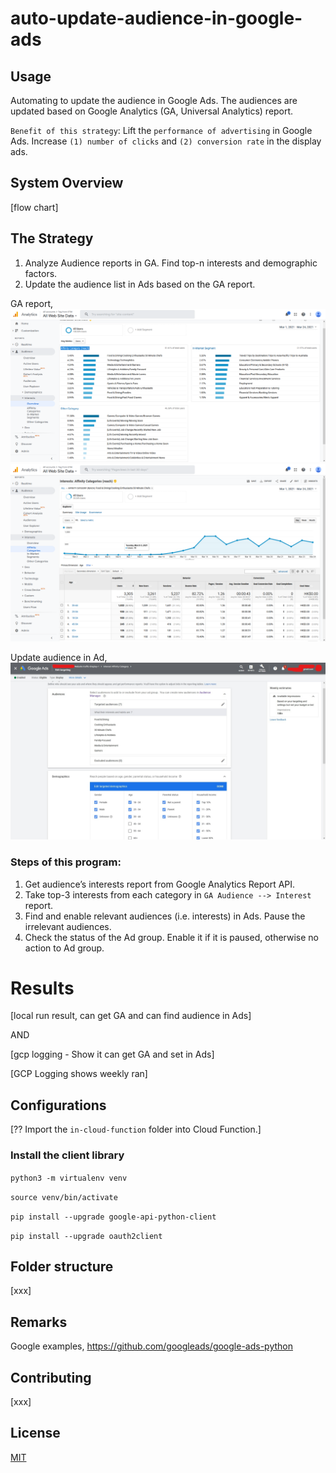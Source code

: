 # auto-update-audience-in-google-ads

## Usage

Automating to update the audience in Google Ads. The audiences are updated based on Google Analytics (GA, Universal Analytics) report. 

`Benefit of this strategy`: Lift the `performance of advertising` in Google Ads. Increase `(1) number of clicks` and `(2) conversion rate` in the display ads.


## System Overview
[flow chart]


## The Strategy

1. Analyze Audience reports in GA. Find top-n interests and demographic factors.
2. Update the audience list in Ads based on the GA report.

GA report,
<img src="img\ga-report-1.png" style="zoom:50%;" />
<img src="img\ga-report-2.png" style="zoom:50%;" />

Update audience in Ad,
<img src="img\ads.jpg" style="zoom:50%;" />


### Steps of this program:

1. Get audience’s interests report from Google Analytics Report API.
2. Take top-3 interests from each category in `GA Audience --> Interest` report.
3. Find and enable relevant audiences (i.e. interests) in Ads. Pause the irrelevant audiences.
4. Check the status of the Ad group. Enable it if it is paused, otherwise no action to Ad group.


# Results

[local run result, can get GA and can find audience in Ads]

AND

[gcp logging - Show it can get GA and set in Ads]

[GCP Logging shows weekly ran]


## Configurations

[?? Import the `in-cloud-function` folder into Cloud Function.]


### Install the client library
`python3 -m virtualenv venv` 

`source venv/bin/activate` 

`pip install --upgrade google-api-python-client` 

`pip install --upgrade oauth2client`


## Folder structure
[xxx]


## Remarks
Google examples,
https://github.com/googleads/google-ads-python


## Contributing

[xxx]


## License
[MIT](https://choosealicense.com/licenses/mit/)